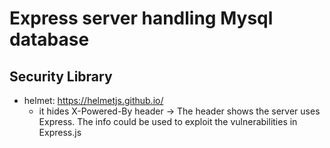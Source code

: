 # Express server handling Mysql database

## Security Library

- helmet: https://helmetjs.github.io/
  - it hides X-Powered-By header -> The header shows the server uses Express. The info could be used to exploit the vulnerabilities in Express.js
